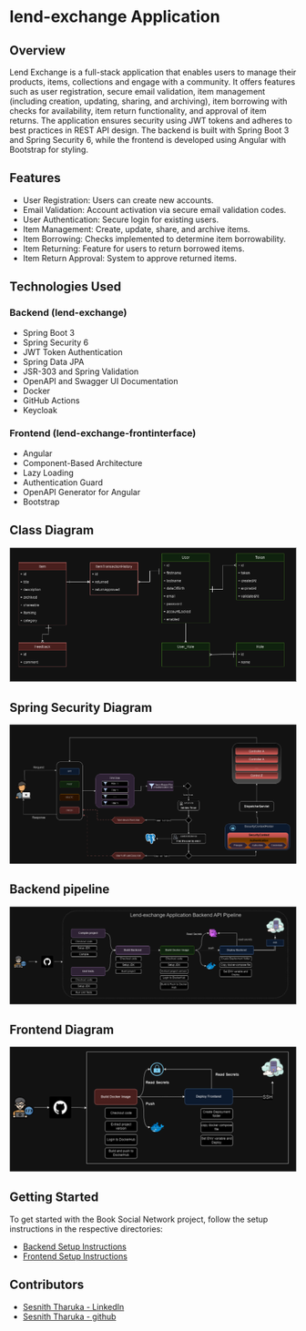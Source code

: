 ﻿# lend-exchange Application



## Overview

Lend Exchange is a full-stack application that enables users to manage their products, items, collections and engage with a community. It offers features such as user registration, secure email validation, item management (including creation, updating, sharing, and archiving), item borrowing with checks for availability, item return functionality, and approval of item returns. The application ensures security using JWT tokens and adheres to best practices in REST API design. The backend is built with Spring Boot 3 and Spring Security 6, while the frontend is developed using Angular with Bootstrap for styling.

## Features

- User Registration: Users can create new accounts.
- Email Validation: Account activation via secure email validation codes.
- User Authentication: Secure login for existing users.
- Item Management: Create, update, share, and archive items.
- Item Borrowing: Checks implemented to determine item borrowability.
- Item Returning: Feature for users to return borrowed items.
- Item Return Approval: System to approve returned items.


## Technologies Used

### Backend (lend-exchange)

- Spring Boot 3
- Spring Security 6
- JWT Token Authentication
- Spring Data JPA
- JSR-303 and Spring Validation
- OpenAPI and Swagger UI Documentation
- Docker
- GitHub Actions
- Keycloak

### Frontend (lend-exchange-frontinterface)

- Angular
- Component-Based Architecture
- Lazy Loading
- Authentication Guard
- OpenAPI Generator for Angular
- Bootstrap

## Class Diagram
![backend diagram](lendex-diagrams-imgs/classDiagram-lendexchange.png)

## Spring Security Diagram
![backend diagram](lendex-diagrams-imgs/securityDiagram-lendExchange.png)

## Backend pipeline
![backend diagram](lendex-diagrams-imgs/Backend-API-pipeline.png)

## Frontend Diagram
![backend diagram](lendex-diagrams-imgs/frontend-pipeline-lendExchange.png)

## Getting Started

To get started with the Book Social Network project, follow the setup instructions in the respective directories:

- [Backend Setup Instructions](lend-exchange/README.md)
- [Frontend Setup Instructions](lend-exchange-frontinterface/README.md)


## Contributors
* [Sesnith Tharuka - LinkedIn](https://www.linkedin.com/in/sesmiththaruka/)
* [Sesnith Tharuka - github](https://github.com/sesmiththaruka/)
